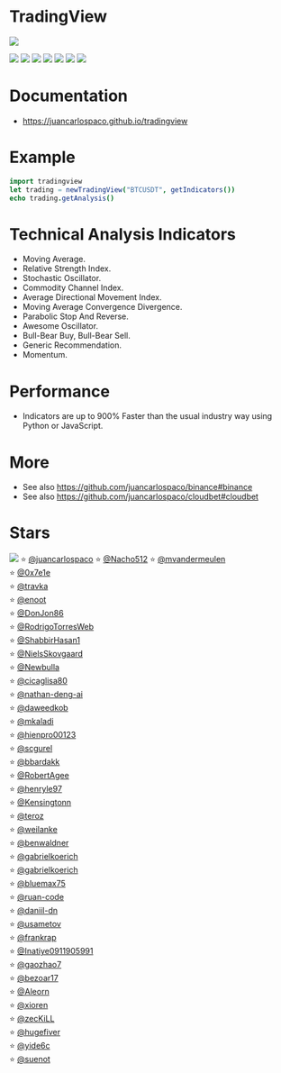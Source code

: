 # TradingView

![](https://raw.githubusercontent.com/juancarlospaco/tradingview/nim/tradingview.jpg)

![](https://github.com/juancarlospaco/tradingview/actions/workflows/build.yml/badge.svg)
![](https://img.shields.io/github/languages/top/juancarlospaco/tradingview?style=for-the-badge)
![](https://img.shields.io/github/stars/juancarlospaco/tradingview?style=for-the-badge)
![](https://img.shields.io/github/languages/code-size/juancarlospaco/tradingview?style=for-the-badge)
![](https://img.shields.io/github/issues-raw/juancarlospaco/tradingview?style=for-the-badge)
![](https://img.shields.io/github/issues-pr-raw/juancarlospaco/tradingview?style=for-the-badge)
![](https://img.shields.io/github/last-commit/juancarlospaco/tradingview?style=for-the-badge)


# Documentation

- https://juancarlospaco.github.io/tradingview


# Example

```nim
import tradingview
let trading = newTradingView("BTCUSDT", getIndicators())
echo trading.getAnalysis()
```


# Technical Analysis Indicators

- Moving Average.
- Relative Strength Index.
- Stochastic Oscillator.
- Commodity Channel Index.
- Average Directional Movement Index.
- Moving Average Convergence Divergence.
- Parabolic Stop And Reverse.
- Awesome Oscillator.
- Bull-Bear Buy, Bull-Bear Sell.
- Generic Recommendation.
- Momentum.


# Performance

- Indicators are up to 900% Faster than the usual industry way using Python or JavaScript.


# More

- See also https://github.com/juancarlospaco/binance#binance
- See also https://github.com/juancarlospaco/cloudbet#cloudbet


# Stars

![](https://starchart.cc/juancarlospaco/tradingview.svg)
:star: [@juancarlospaco](https://github.com/juancarlospaco '2022-02-15')
:star: [@Nacho512](https://github.com/Nacho512 '2022-02-20')
:star: [@mvandermeulen](https://github.com/mvandermeulen '2022-05-10')	
:star: [@0x7e1e](https://github.com/0x7e1e '2022-05-17')	
:star: [@travka](https://github.com/travka '2022-06-11')	
:star: [@enoot](https://github.com/enoot '2022-06-22')	
:star: [@DonJon86](https://github.com/DonJon86 '2022-06-23')	
:star: [@RodrigoTorresWeb](https://github.com/RodrigoTorresWeb '2022-06-25')	
:star: [@ShabbirHasan1](https://github.com/ShabbirHasan1 '2022-08-03')	
:star: [@NielsSkovgaard](https://github.com/NielsSkovgaard '2022-10-29')	
:star: [@Newbulla](https://github.com/Newbulla '2022-11-04')	
:star: [@cicaglisa80](https://github.com/cicaglisa80 '2022-11-11')	
:star: [@nathan-deng-ai](https://github.com/nathan-deng-ai '2022-11-14')	
:star: [@daweedkob](https://github.com/daweedkob '2022-11-14')	
:star: [@mkaladi](https://github.com/mkaladi '2022-11-23')	
:star: [@hienpro00123](https://github.com/hienpro00123 '2023-01-09')	
:star: [@scgurel](https://github.com/scgurel '2023-01-17')	
:star: [@bbardakk](https://github.com/bbardakk '2023-02-21')	
:star: [@RobertAgee](https://github.com/RobertAgee '2023-03-13')	
:star: [@henryle97](https://github.com/henryle97 '2023-05-01')	
:star: [@Kensingtonn](https://github.com/Kensingtonn '2023-05-02')	
:star: [@teroz](https://github.com/teroz '2023-05-03')	
:star: [@weilanke](https://github.com/weilanke '2023-05-10')	
:star: [@benwaldner](https://github.com/benwaldner '2023-05-25')	
:star: [@gabrielkoerich](https://github.com/gabrielkoerich '2023-05-26')	
:star: [@gabrielkoerich](https://github.com/gabrielkoerich '2023-06-13')	
:star: [@bluemax75](https://github.com/bluemax75 '2023-07-15')	
:star: [@ruan-code](https://github.com/ruan-code '2023-07-31')	
:star: [@daniil-dn](https://github.com/daniil-dn '2023-08-01')	
:star: [@usametov](https://github.com/usametov '2023-08-01')	
:star: [@frankrap](https://github.com/frankrap '2023-08-12')	
:star: [@Inatiye0911905991](https://github.com/Inatiye0911905991 '2023-08-21')	
:star: [@gaozhao7](https://github.com/gaozhao7 '2023-08-22')	
:star: [@bezoar17](https://github.com/bezoar17 '2023-09-26')	
:star: [@Aleorn](https://github.com/Aleorn '2023-10-06')	
:star: [@xioren](https://github.com/xioren '2023-10-09')	
:star: [@zecKiLL](https://github.com/zecKiLL '2023-10-19')	
:star: [@hugefiver](https://github.com/hugefiver '2023-10-24')	
:star: [@yide6c](https://github.com/yide6c '2023-11-28')	
:star: [@suenot](https://github.com/suenot '2023-12-05')	
